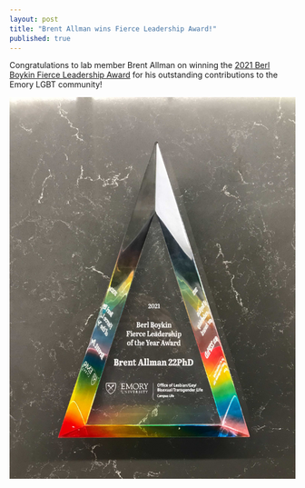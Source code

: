 ```yaml
---
layout: post
title: "Brent Allman wins Fierce Leadership Award!"
published: true
---
```


Congratulations to lab member Brent Allman on winning the [2021 Berl Boykin Fierce Leadership Award](http://lgbt.emory.edu/programs-events/pride-awards.html) for his outstanding contributions to the Emory LGBT community!

<img src="/images/fierce_leadership.jpg">